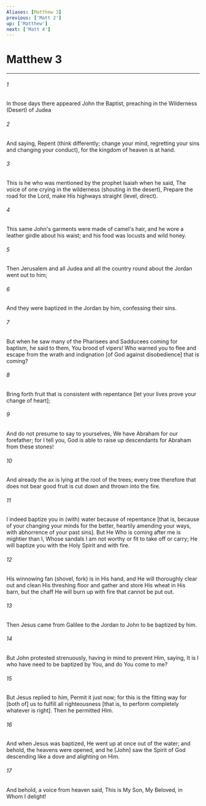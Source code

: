 ```yaml
---
Aliases: [Matthew 3]
previous: ['Matt 2']
up: ['Matthew']
next: ['Matt 4']
---
```

# Matthew 3

***














###### 1 






In those days there appeared John the Baptist, preaching in the Wilderness (Desert) of Judea 













###### 2 






And saying, Repent (think differently; change your mind, regretting your sins and changing your conduct), for the kingdom of heaven is at hand. 













###### 3 






This is he who was mentioned by the prophet Isaiah when he said, The voice of one crying in the wilderness (shouting in the desert), Prepare the road for the Lord, make His highways straight (level, direct). 













###### 4 






This same John's garments were made of camel's hair, and he wore a leather girdle about his waist; and his food was locusts and wild honey. 













###### 5 






Then Jerusalem and all Judea and all the country round about the Jordan went out to him; 













###### 6 






And they were baptized in the Jordan by him, confessing their sins. 













###### 7 






But when he saw many of the Pharisees and Sadducees coming for baptism, he said to them, You brood of vipers! Who warned you to flee and escape from the wrath and indignation [of God against disobedience] that is coming? 













###### 8 






Bring forth fruit that is consistent with repentance [let your lives prove your change of heart]; 













###### 9 






And do not presume to say to yourselves, We have Abraham for our forefather; for I tell you, God is able to raise up descendants for Abraham from these stones! 













###### 10 






And already the ax is lying at the root of the trees; every tree therefore that does not bear good fruit is cut down and thrown into the fire. 













###### 11 






I indeed baptize you in (with) water because of repentance [that is, because of your changing your minds for the better, heartily amending your ways, with abhorrence of your past sins]. But He Who is coming after me is mightier than I, Whose sandals I am not worthy or fit to take off or carry; He will baptize you with the Holy Spirit and with fire. 













###### 12 






His winnowing fan (shovel, fork) is in His hand, and He will thoroughly clear out and clean His threshing floor and gather and store His wheat in His barn, but the chaff He will burn up with fire that cannot be put out. 













###### 13 






Then Jesus came from Galilee to the Jordan to John to be baptized by him. 













###### 14 






But John protested strenuously, having in mind to prevent Him, saying, It is I who have need to be baptized by You, and do You come to me? 













###### 15 






But Jesus replied to him, Permit it just now; for this is the fitting way for [both of] us to fulfill all righteousness [that is, to perform completely whatever is right]. Then he permitted Him. 













###### 16 






And when Jesus was baptized, He went up at once out of the water; and behold, the heavens were opened, and he [John] saw the Spirit of God descending like a dove and alighting on Him. 













###### 17 






And behold, a voice from heaven said, This is My Son, My Beloved, in Whom I delight!
